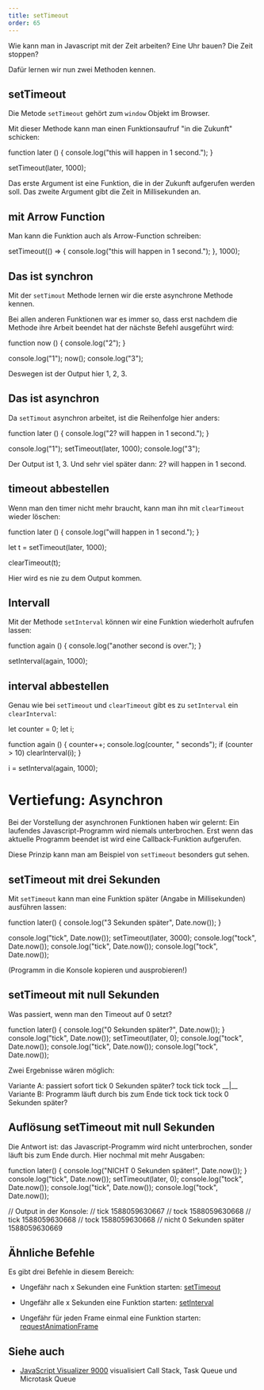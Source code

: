 ```yaml
---
title: setTimeout
order: 65
---
```



Wie kann man in Javascript mit der Zeit arbeiten? Eine Uhr bauen?
Die Zeit stoppen?

Dafür lernen wir nun zwei Methoden kennen.

## setTimeout

Die Metode `setTimeout` gehört zum `window` Objekt im Browser.

Mit dieser Methode kann man einen Funktionsaufruf "in die Zukunft" schicken:

<javascript>
function later () {
  console.log("this will happen in 1 second.");
}

setTimeout(later, 1000);
</javascript>

Das erste Argument ist eine Funktion, die in der Zukunft aufgerufen
werden soll. Das zweite Argument gibt die Zeit in Millisekunden an.

## mit Arrow Function

Man kann die Funktion auch als Arrow-Function schreiben:

<javascript>
setTimeout(() => {
  console.log("this will happen in 1 second.");
}, 1000);
</javascript>

## Das ist synchron

Mit der `setTimout` Methode lernen wir die erste
asynchrone Methode kennen.

Bei allen anderen Funktionen
war es immer so, dass erst nachdem die Methode ihre
Arbeit beendet hat der nächste Befehl ausgeführt wird:

<javascript>
function now () {
  console.log("2");
}

console.log("1");
now();
console.log("3");
</javascript>

Deswegen ist der Output hier 1, 2, 3.

## Das ist asynchron

Da `setTimout` asynchron arbeitet, ist die
Reihenfolge hier anders:

<javascript>
function later () {
  console.log("2? will happen in 1 second.");
}

console.log("1");
setTimeout(later, 1000);
console.log("3");
</javascript>

Der Output ist 1, 3.  Und sehr viel später dann: 2? will happen in 1 second.


## timeout abbestellen

Wenn man den timer nicht mehr braucht, kann man ihn
mit `clearTimeout` wieder löschen:

<javascript>
function later () {
  console.log("will happen in 1 second.");
}

let t = setTimeout(later, 1000);

clearTimeout(t);
</javascript>

Hier wird es nie zu dem Output kommen.


## Intervall

Mit der Methode `setInterval` können wir eine Funktion
wiederholt aufrufen lassen:

<javascript>
function again () {
  console.log("another second is over.");
}

setInterval(again, 1000);
</javascript>

## interval abbestellen

Genau wie bei `setTimeout` und `clearTimeout`
gibt es zu `setInterval` ein `clearInterval`:

<javascript>
let counter = 0;
let i;

function again () {
  counter++;
  console.log(counter, " seconds");
  if (counter > 10) clearInterval(i);
}

i = setInterval(again, 1000);
</javascript>


# Vertiefung: Asynchron

Bei der Vorstellung der asynchronen Funktionen haben wir gelernt:
Ein laufendes Javascript-Programm wird niemals unterbrochen.
Erst wenn das aktuelle Programm beendet ist
wird eine Callback-Funktion aufgerufen.

Diese Prinzip kann man am Beispiel von `setTimeout` besonders gut sehen.

## setTimeout mit drei Sekunden

Mit `setTimeout` kann man eine Funktion später (Angabe in Millisekunden)
ausführen lassen:

<javascript caption="asynchron">
function later() {
  console.log("3 Sekunden später", Date.now());
}

console.log("tick", Date.now());
setTimeout(later, 3000);
console.log("tock", Date.now());
console.log("tick", Date.now());
console.log("tock", Date.now());
</javascript>

(Programm in die Konsole kopieren und ausprobieren!)

## setTimeout mit null Sekunden

Was passiert, wenn man den Timeout auf 0 setzt?

<javascript caption="asynchron">
function later() {
  console.log("0 Sekunden später?", Date.now());
}
console.log("tick", Date.now());
setTimeout(later, 0);
console.log("tock", Date.now());
console.log("tick", Date.now());
console.log("tock", Date.now());
</javascript>

Zwei Ergebnisse wären möglich:

<shell>
Variante A: passiert sofort
tick
0 Sekunden später?
tock
tick
tock
__|__
Variante B: Programm läuft durch bis zum Ende
tick
tock
tick
tock
0 Sekunden später?
</shell>

##  Auflösung setTimeout mit null Sekunden

Die Antwort ist: das Javascript-Programm wird nicht unterbrochen,
sonder läuft bis zum Ende durch.  Hier nochmal mit mehr Ausgaben:

<javascript caption="asynchron">
function later() {
  console.log("NICHT 0 Sekunden später!", Date.now());
}
console.log("tick", Date.now());
setTimeout(later, 0);
console.log("tock", Date.now());
console.log("tick", Date.now());
console.log("tock", Date.now());

// Output in der Konsole:
// tick 1588059630667
// tock 1588059630668
// tick 1588059630668
// tock 1588059630668
// nicht 0 Sekunden später 1588059630669
</javascript>


## Ähnliche Befehle

Es gibt drei Befehle in diesem Bereich:

* Ungefähr nach x Sekunden eine Funktion starten: [setTimeout](https://developer.mozilla.org/en-US/docs/Web/API/setTimeout)


* Ungefähr alle x Sekunden eine Funktion starten: [setInterval](https://developer.mozilla.org/en-US/docs/Web/API/setInterval)

* Ungefähr für jeden Frame einmal eine Funktion starten: [requestAnimationFrame](https://css-tricks.com/using-requestanimationframe/)


## Siehe auch

* [JavaScript Visualizer 9000](https://www.jsv9000.app/) visualisiert Call Stack, Task Queue und Microtask Queue
